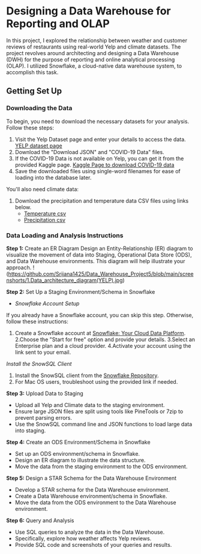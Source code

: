 # Designing a Data Warehouse for Reporting and OLAP

In this project, I explored the relationship between weather and customer reviews of restaurants using real-world Yelp and climate datasets. The project revolves around architecting and designing a Data Warehouse (DWH) for the purpose of reporting and online analytical processing (OLAP). I utilized Snowflake, a cloud-native data warehouse system, to accomplish this task.

## Getting Set Up

### Downloading the Data
To begin, you need to download the necessary datasets for your analysis. Follow these steps:

1. Visit the Yelp Dataset page and enter your details to access the data. <a href="https://www.yelp.com/dataset/download">YELP dataset page</a>
2. Download the "Download JSON" and "COVID-19 Data" files.
3. If the COVID-19 Data is not available on Yelp, you can get it from the provided Kaggle page. <a href="https://www.kaggle.com/datasets/claudiadodge/yelp-academic-data-set-covid-features?select=yelp_academic_dataset_covid_features.json">Kaggle Page to download COVID-19 data</a>
4. Save the downloaded files using single-word filenames for ease of loading into the database later.

You'll also need climate data:

1. Download the precipitation and temperature data CSV files using links below.
    <ul>
       <li><a href="https://github.com/Srijana1425/Data_Warehouse_Project5/blob/main/temperature-degreef.csv">Temperature csv</a></li>
       <li><a href="https://github.com/Srijana1425/Data_Warehouse_Project5/blob/main/precipitation-inch.csv">Precipitation csv</a></li>
    </ul>
 
### Data Loading and Analysis Instructions
**Step 1:** Create an ER Diagram
Design an Entity-Relationship (ER) diagram to visualize the movement of data into Staging, Operational Data Store (ODS), and Data Warehouse environments. This diagram will help illustrate your approach.
!(https://github.com/Srijana1425/Data_Warehouse_Project5/blob/main/screenshorts/1.Data_architecture_diagram(YELP).jpg)

**Step 2:** Set Up a Staging Environment/Schema in Snowflake
- *Snowflake Account Setup*

If you already have a Snowflake account, you can skip this step. Otherwise, follow these instructions:
1. Create a Snowflake account at [Snowflake: Your Cloud Data Platform](https://www.snowflake.com/).
2.Choose the "Start for free" option and provide your details.
3.Select an Enterprise plan and a cloud provider.
4.Activate your account using the link sent to your email.

*Install the SnowSQL Client*
1. Install the SnowSQL client from the [Snowflake Repository](https://docs.snowflake.com/en/user-guide/snowsql-install-config.html).
2. For Mac OS users, troubleshoot using the provided link if needed.

**Step 3:** Upload Data to Staging
- Upload all Yelp and Climate data to the staging environment.
- Ensure large JSON files are split using tools like PineTools or 7zip to prevent parsing errors.
- Use the SnowSQL command line and JSON functions to load large data into staging.

**Step 4:** Create an ODS Environment/Schema in Snowflake
- Set up an ODS environment/schema in Snowflake.
- Design an ER diagram to illustrate the data structure.
- Move the data from the staging environment to the ODS environment.

**Step 5:** Design a STAR Schema for the Data Warehouse Environment
- Develop a STAR schema for the Data Warehouse environment.
- Create a Data Warehouse environment/schema in Snowflake.
- Move the data from the ODS environment to the Data Warehouse environment.

**Step 6:** Query and Analysis
- Use SQL queries to analyze the data in the Data Warehouse.
- Specifically, explore how weather affects Yelp reviews.
- Provide SQL code and screenshots of your queries and results.
